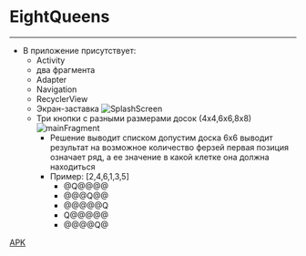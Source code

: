 # EightQueens
_____
+ В приложение присутствует:
    + Activity
    + два фрагмента 
    + Adapter
    + Navigation
    + RecyclerView
    + Экран-заставка
    ![SplashScreen](https://drive.google.com/file/d/1-En1cS4MszGDhV1QBZOu27--t9xQ5z7q/view?usp=sharing)
    + Три кнопки с разными размерами досок (4х4,6х6,8х8)
    ![mainFragment](https://drive.google.com/file/d/1-En1cS4MszGDhV1QBZOu27--t9xQ5z7q/view?usp=sharing)
      + Решение выводит списком
       допустим доска 6х6 выводит результат на возможное количество ферзей
       первая позиция означает ряд, а ее значение в какой клетке она должна находиться
      + Пример: [2,4,6,1,3,5]
        + @Q@@@@
        + @@@Q@@
        + @@@@@Q
        + Q@@@@@
        + @@@@Q@
                               
[APK](https://drive.google.com/file/d/1x8-kz9zXic9DXqDCuGGPhmgiC8zUl2-T/view?usp=sharing)


